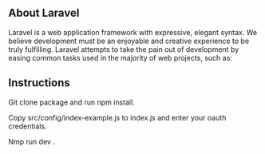 ## About Laravel

Laravel is a web application framework with expressive, elegant syntax. We believe development must be an enjoyable and creative experience to be truly fulfilling. Laravel attempts to take the pain out of development by easing common tasks used in the majority of web projects, such as:
## Instructions

Git clone package and run npm install.

Copy src/config/index-example.js to index.js and enter your oauth credentials. 

Nmp run dev . 
